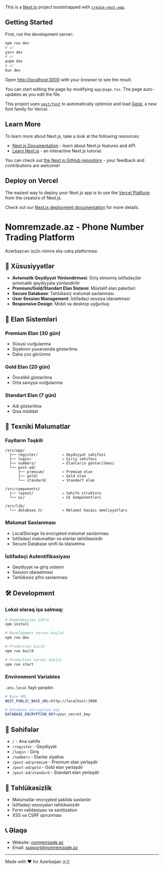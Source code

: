 This is a [Next.js](https://nextjs.org) project bootstrapped with [`create-next-app`](https://nextjs.org/docs/app/api-reference/cli/create-next-app).

## Getting Started

First, run the development server:

```bash
npm run dev
# or
yarn dev
# or
pnpm dev
# or
bun dev
```

Open [http://localhost:3000](http://localhost:3000) with your browser to see the result.

You can start editing the page by modifying `app/page.tsx`. The page auto-updates as you edit the file.

This project uses [`next/font`](https://nextjs.org/docs/app/building-your-application/optimizing/fonts) to automatically optimize and load [Geist](https://vercel.com/font), a new font family for Vercel.

## Learn More

To learn more about Next.js, take a look at the following resources:

- [Next.js Documentation](https://nextjs.org/docs) - learn about Next.js features and API.
- [Learn Next.js](https://nextjs.org/learn) - an interactive Next.js tutorial.

You can check out [the Next.js GitHub repository](https://github.com/vercel/next.js) - your feedback and contributions are welcome!

## Deploy on Vercel

The easiest way to deploy your Next.js app is to use the [Vercel Platform](https://vercel.com/new?utm_medium=default-template&filter=next.js&utm_source=create-next-app&utm_campaign=create-next-app-readme) from the creators of Next.js.

Check out our [Next.js deployment documentation](https://nextjs.org/docs/app/building-your-application/deploying) for more details.

# Nomremzade.az - Phone Number Trading Platform

Azərbaycan üçün nömrə alış-satış platforması

## 🚀 Xüsusiyyətlər

- **Avtomatik Qeydiyyat Yönləndirməsi**: Giriş etməmiş istifadəçilər avtomatik qeydiyyata yönləndirilir
- **Premium/Gold/Standart Elan Sistemi**: Müxtəlif elan paketləri
- **Secure Database**: Təhlükəsiz məlumat saxlanması
- **User Session Management**: İstifadəçi sessiya idarəetməsi
- **Responsive Design**: Mobil və desktop uyğunluq

## 📱 Elan Sistemləri

### Premium Elan (30 gün)
- Xüsusi vurğulanma
- Siyahının yuxarısında göstərilmə
- Daha çox görünmə

### Gold Elan (20 gün)
- Öncelikli göstərilmə
- Orta səviyyə vurğulanma

### Standart Elan (7 gün)
- Adi göstərilmə
- Qısa müddət

## 🔧 Texniki Məlumatlar

### Faylların Təşkili
```
/src/app/
  ├── register/           → Qeydiyyat səhifəsi
  ├── login/              → Giriş səhifəsi
  ├── numbers/            → Elanların göstərilməsi
  └── post-ad/
      ├── premium/        → Premium elan
      ├── gold/           → Gold elan
      └── standard/       → Standart elan

/src/components/
  ├── layout/             → Səhifə strukturu
  └── ui/                 → UI komponentləri

/src/lib/
  └── database.ts         → Məlumat bazası əməliyyatları
```

### Məlumat Saxlanması
- LocalStorage ilə encrypted məlumat saxlanması
- İstifadəçi məlumatları və elanlar təhlükəsizdir
- Secure Database sinifi ilə idarəetmə

### İstifadəçi Autentifikasiyası
- Qeydiyyat və giriş sistemi
- Session idarəetməsi
- Təhlükəsiz şifrə saxlanması

## 🛠️ Development

### Lokal olaraq işə salmaq:
```bash
# Dependencies yüklə
npm install

# Development server başlat
npm run dev

# Production build
npm run build

# Production server başlat
npm run start
```

### Environment Variables
`.env.local` faylı yaradın:
```bash
# Base URL
NEXT_PUBLIC_BASE_URL=http://localhost:3000

# Database encryption key
DATABASE_ENCRYPTION_KEY=your_secret_key
```

## 📄 Səhifələr

- `/` - Ana səhifə
- `/register` - Qeydiyyat
- `/login` - Giriş
- `/numbers` - Elanlar siyahısı
- `/post-ad/premium` - Premium elan yerləşdir
- `/post-ad/gold` - Gold elan yerləşdir
- `/post-ad/standard` - Standart elan yerləşdir

## 🔐 Təhlükəsizlik

- Məlumatlar encrypted şəkildə saxlanılır
- İstifadəçi sessiyaları təhlükəsizdir
- Form validasiyası və sanitization
- XSS və CSRF qorunması

## 📞 Əlaqə

- Website: [nomremzade.az](https://nomremzade.az)
- Email: support@nomremzade.az

---

Made with ❤️ for Azerbaijan 🇦🇿
